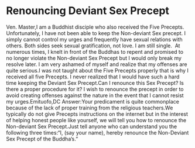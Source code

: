 # Renouncing Deviant Sex Precept

Ven. Master,I am a Buddhist disciple who also received the Five Precepts. Unfortunately, I have not been able to keep the Non-deviant Sex precept. ​​I simply cannot control my urges and frequently have sexual relations with others. Both sides seek sexual gratification, not love. I am still single. ​      At numerous times, I knelt in front of the Buddhas to repent and promised to no longer violate the Non-deviant Sex Precept but I would only break my resolve later. I am very ashamed of myself and realize that my offenses are quite serious.I was not taught about the Five Precepts properly that is why I received all five Precepts. I never realized that I would have such a hard time keeping the Deviant Sex Precept.Can I renounce this Sex Precept? Is there a proper procedure for it? I wish to renounce the precept in order to avoid creating offenses against the nature in the event that I cannot resist my urges.Emituofo,​DC  Answer:Your predicament is quite commonplace because of the lack of proper training from the religious teachers.We typically do not give Precepts instructions on the internet but in the interest of helping honest people like yourself, we will tell you how to renounce the Non-deviant Sex Precept.Just tell anyone who can understand you the following three times:​“I, (say your name), hereby renounce the Non-Deviant Sex Precept of the Buddha’s.”